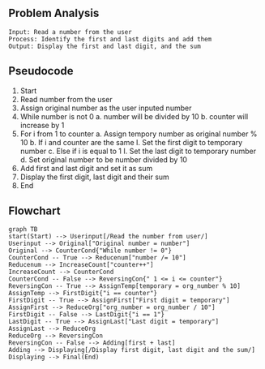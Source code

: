 ## Problem Analysis
    Input: Read a number from the user
    Process: Identify the first and last digits and add them
    Output: Display the first and last digit, and the sum

## Pseudocode
  1. Start
  2. Read number from the user
  3. Assign original number as the user inputed number
  4. While number is not 0
     a. number will be divided by 10
     b. counter will increase by 1
  5. For i from 1 to counter
     a. Assign tempory number as original number % 10
     b. If i and counter are the same
       I. Set the first digit to temporary number
     c. Else if i is equal to 1
       I. Set the last digit to temporary number
     d. Set original number to be number divided by 10
  6. Add first and last digit and set it as sum
  7. Display the first digit, last digit and their sum
  8. End

## Flowchart
```mermaid
graph TB
start(Start) --> Userinput[/Read the number from user/]
Userinput --> Original["Original number = number"]
Original --> CounterCond{"While number != 0"}
CounterCond -- True --> Reducenum["number /= 10"]
Reducenum --> IncreaseCount["counter++"]
IncreaseCount --> CounterCond
CounterCond -- False --> ReversingCon{" 1 <= i <= counter"}
ReversingCon -- True --> AssignTemp[temporary = org_number % 10]
AssignTemp --> FirstDigit{"i == counter"}
FirstDigit -- True --> AssignFirst["First digit = temporary"]
AssignFirst --> ReduceOrg["org_number = org_number / 10"]
FirstDigit -- False --> LastDigit{"i == 1"}
LastDigit -- True --> AssignLast["Last digit = temporary"]
AssignLast --> ReduceOrg
ReduceOrg --> ReversingCon
ReversingCon -- False --> Adding[first + last]
Adding --> Displaying[/Display first digit, last digit and the sum/]
Displaying --> Final(End)
